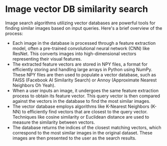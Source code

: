# Image vector DB similarity search
  Image search algorithms utilizing vector databases are powerful tools for finding similar images based on input queries. Here's a brief overview of the process:
  - Each image in the database is processed through a feature extraction model, often a pre-trained convolutional neural network (CNN) like ResNet. This converts images into high-dimensional vectors representing their visual features.
  - The extracted feature vectors are stored in NPY files, a format for efficiently storing and handling large arrays in Python using NumPy. These NPY files are then used to populate a vector database, such as FAISS (Facebook AI Similarity Search) or Annoy (Approximate Nearest Neighbors Oh Yeah).
  - When a user inputs an image, it undergoes the same feature extraction process to obtain its feature vector. This query vector is then compared against the vectors in the database to find the most similar images.
  - The vector database employs algorithms like K-Nearest Neighbors (K-NN) to efficiently find vectors that are closest to the query vector. Techniques like cosine similarity or Euclidean distance are used to measure the similarity between vectors.
  - The database returns the indices of the closest matching vectors, which correspond to the most similar images in the original dataset. These images are then presented to the user as the search results.
